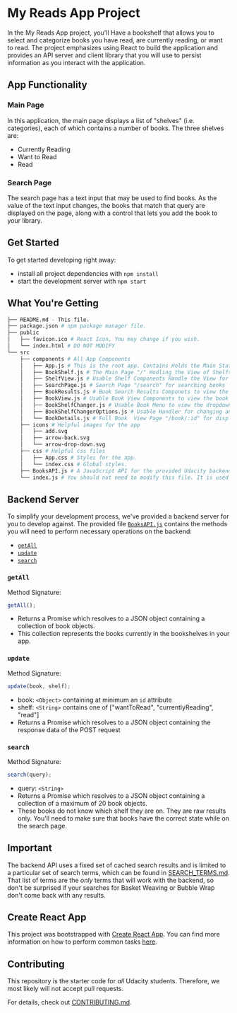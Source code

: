 # My Reads App Project

In the My Reads App project, you'll Have a bookshelf that allows you to select and categorize books you have read, are currently reading, or want to read. The project emphasizes using React to build the application and provides an API server and client library that you will use to persist information as you interact with the application.

## App Functionality

### Main Page
In this application, the main page displays a list of "shelves" (i.e. categories), each of which contains a number of books. The three shelves are:

- Currently Reading
- Want to Read
- Read

### Search Page 
The search page has a text input that may be used to find books. As the value of the text input changes, the books that match that query are displayed on the page, along with a control that lets you add the book to your library.

## Get Started

To get started developing right away:

- install all project dependencies with `npm install`
- start the development server with `npm start`

## What You're Getting

```bash
├── README.md - This file.
├── package.json # npm package manager file.
├── public
│   ├── favicon.ico # React Icon, You may change if you wish.
│   └── index.html # DO NOT MODIFY
└── src
    ├── components # All App Components
    │   ├── App.js # This is the root app. Contains Holds the Main State of Books and Routers.
    │   ├── BookShelf.js # The Main Page "/" Hodling the View of Shelfs Componantes
    │   ├── ShelfView.js # Usable Shelf Components Handle the View for every shelf
    │   ├── SearchPage.js # Search Page "/search" for searching books
    │   ├── BookResults.js # Book Search Results Componets to view the Book Results
    │   ├── BookView.js # Usable Book View Components to view the book detials
    │   ├── BookShelfChanger.js # Usable Book Menu to view the dropdown list of choices
    │   ├── BookShelfChangerOptions.js # Usable Handler for changing and display book shelf reading option
    │   └── BookDetails.js # Full Book  View Page "/book/:id" for display all information about the book
    ├── icons # Helpful images for the app
    │   ├── add.svg
    │   ├── arrow-back.svg
    │   └── arrow-drop-down.svg
    ├── css # Helpful css files
    │   ├── App.css # Styles for the app.
    │   └── index.css # Global styles.
    ├── BooksAPI.js # A JavaScript API for the provided Udacity backend.
    └── index.js # You should not need to modify this file. It is used for DOM rendering only.
```

## Backend Server

To simplify your development process, we've provided a backend server for you to develop against. The provided file [`BooksAPI.js`](src/BooksAPI.js) contains the methods you will need to perform necessary operations on the backend:

- [`getAll`](#getall)
- [`update`](#update)
- [`search`](#search)

### `getAll`

Method Signature:

```js
getAll();
```

- Returns a Promise which resolves to a JSON object containing a collection of book objects.
- This collection represents the books currently in the bookshelves in your app.

### `update`

Method Signature:

```js
update(book, shelf);
```

- book: `<Object>` containing at minimum an `id` attribute
- shelf: `<String>` contains one of ["wantToRead", "currentlyReading", "read"]
- Returns a Promise which resolves to a JSON object containing the response data of the POST request

### `search`

Method Signature:

```js
search(query);
```

- query: `<String>`
- Returns a Promise which resolves to a JSON object containing a collection of a maximum of 20 book objects.
- These books do not know which shelf they are on. They are raw results only. You'll need to make sure that books have the correct state while on the search page.

## Important

The backend API uses a fixed set of cached search results and is limited to a particular set of search terms, which can be found in [SEARCH_TERMS.md](SEARCH_TERMS.md). That list of terms are the _only_ terms that will work with the backend, so don't be surprised if your searches for Basket Weaving or Bubble Wrap don't come back with any results.

## Create React App

This project was bootstrapped with [Create React App](https://github.com/facebook/create-react-app). You can find more information on how to perform common tasks [here](https://github.com/facebook/create-react-app/blob/main/packages/cra-template/template/README.md).

## Contributing

This repository is the starter code for _all_ Udacity students. Therefore, we most likely will not accept pull requests.

For details, check out [CONTRIBUTING.md](CONTRIBUTING.md).
